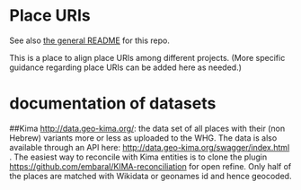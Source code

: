 # Place URIs
See also [the general README](https://github.com/Hist-ME/URIs/blob/master/README.md) for this repo.

This is a place to align place URIs among different projects. (More specific guidance regarding place URIs can be added here as needed.)

# documentation of datasets
##Kima http://data.geo-kima.org/: the data set of all places with their (non Hebrew) variants more or less as uploaded to the WHG. The data is also available through an API here: http://data.geo-kima.org/swagger/index.html . The easiest way to reconcile with Kima entities is to clone the plugin https://github.com/embaral/KIMA-reconciliation for open refine.  Only half of the places are matched with Wikidata or geonames id and hence geocoded. 
